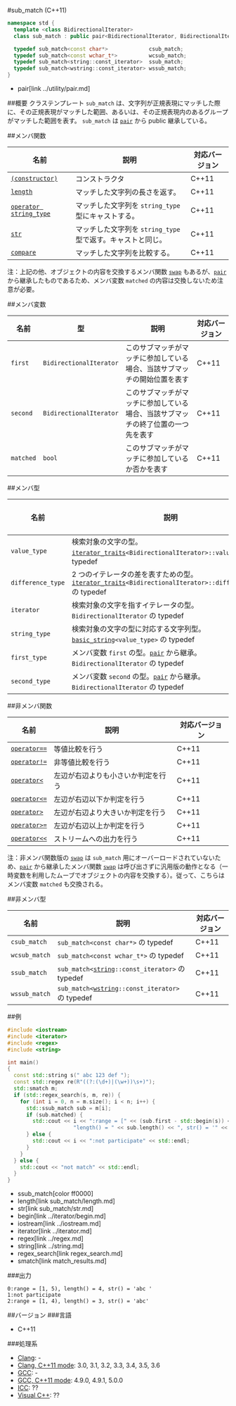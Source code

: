 #sub_match (C++11)
```cpp
namespace std {
  template <class BidirectionalIterator>
  class sub_match : public pair<BidirectionalIterator, BidirectionalIterator>;

  typedef sub_match<const char*>             csub_match;
  typedef sub_match<const wchar_t*>          wcsub_match;
  typedef sub_match<string::const_iterator>  ssub_match;
  typedef sub_match<wstring::const_iterator> wssub_match;
}
```
* pair[link ../utility/pair.md]

##概要
クラステンプレート `sub_match` は、文字列が正規表現にマッチした際に、その正規表現がマッチした範囲、あるいは、その正規表現内のあるグループがマッチした範囲を表す。
`sub_match` は [`pair`](../utility/pair.md) から public 継承している。


##メンバ関数

| 名前                                                  | 説明                                                        | 対応バージョン |
|-------------------------------------------------------|-------------------------------------------------------------|----------------|
| [`(constructor)`](sub_match/sub_match.md)             | コンストラクタ                                              | C++11          |
| [`length`](sub_match/length.md)                       | マッチした文字列の長さを返す。                              | C++11          |
| [`operator string_type`](sub_match/op_string_type.md) | マッチした文字列を `string_type` 型にキャストする。         | C++11          |
| [`str`](sub_match/str.md)                             | マッチした文字列を `string_type` 型で返す。キャストと同じ。 | C++11          |
| [`compare`](sub_match/compare.md)                     | マッチした文字列を比較する。                                | C++11          |

注：上記の他、オブジェクトの内容を交換するメンバ関数 [`swap`](../utility/pair/swap.md) もあるが、[`pair`](../utility/pair.md) から継承したものであるため、メンバ変数 `matched` の内容は交換しないため注意が必要。

##メンバ変数

| 名前      | 型                      | 説明                                                                             | 対応バージョン |
|-----------|-------------------------|----------------------------------------------------------------------------------|----------------|
| `first`   | `BidirectionalIterator` | このサブマッチがマッチに参加している場合、当該サブマッチの開始位置を表す         | C++11          |
| `second`  | `BidirectionalIterator` | このサブマッチがマッチに参加している場合、当該サブマッチの終了位置の一つ先を表す | C++11          |
| `matched` | `bool`                  | このサブマッチがマッチに参加しているか否かを表す                                 | C++11          |

##メンバ型

| 名前              | 説明                                                                                                                                         | 対応バージョン |
|-------------------|----------------------------------------------------------------------------------------------------------------------------------------------|----------------|
| `value_type`      | 検索対象の文字の型。[`iterator_traits`](../iterator/iterator_traits.md)`<BidirectionalIterator>::value_type` の typedef                      | C++11          |
| `difference_type` | 2 つのイテレータの差を表すための型。[`iterator_traits`](../iterator/iterator_traits.md)`<BidirectionalIterator>::difference_type` の typedef | C++11          |
| `iterator`        | 検索対象の文字を指すイテレータの型。`BidirectionalIterator` の typedef                                                                       | C++11          |
| `string_type`     | 検索対象の文字の型に対応する文字列型。[`basic_string`](../string/basic_string.md)`<value_type>` の typedef                                   | C++11          |
| `first_type`      | メンバ変数 `first` の型。[`pair`](../utility/pair.md) から継承。`BidirectionalIterator` の typedef                                           | C++11          |
| `second_type`     | メンバ変数 `second` の型。[`pair`](../utility/pair.md) から継承。`BidirectionalIterator` の typedef                                          | C++11          |

##非メンバ関数

| 名前                                          | 説明                               | 対応バージョン |
|-----------------------------------------------|------------------------------------|----------------|
| [`operator==`](sub_match/op_equal.md)         | 等値比較を行う                     | C++11          |
| [`operator!=`](sub_match/op_not_equal.md)     | 非等値比較を行う                   | C++11          |
| [`operator<`](sub_match/op_less.md)           | 左辺が右辺よりも小さいか判定を行う | C++11          |
| [`operator<=`](sub_match/op_less_equal.md)    | 左辺が右辺以下か判定を行う         | C++11          |
| [`operator>`](sub_match/op_greater.md)        | 左辺が右辺より大きいか判定を行う   | C++11          |
| [`operator>=`](sub_match/op_greater_equal.md) | 左辺が右辺以上か判定を行う         | C++11          |
| [`operator<<`](sub_match/op_ostream.md)       | ストリームへの出力を行う           | C++11          |

注：非メンバ関数版の [`swap`](../utility/swap.md) は `sub_match` 用にオーバーロードされていないため、[`pair`](../utility/pair.md) から継承したメンバ関数 [`swap`](../utility/pair/swap.md) は呼び出さずに汎用版の動作となる（一時変数を利用したムーブでオブジェクトの内容を交換する）。従って、こちらはメンバ変数 `matched` も交換される。

##非メンバ型

| 名前          | 説明                                                                             | 対応バージョン |
|---------------|----------------------------------------------------------------------------------|----------------|
| `csub_match`  | `sub_match<const char*>` の typedef                                              | C++11          |
| `wcsub_match` | `sub_match<const wchar_t*>` の typedef                                           | C++11          |
| `ssub_match`  | `sub_match<`[`string`](../string/basic_string.md)`::const_iterator>` の typedef  | C++11          |
| `wssub_match` | `sub_match<`[`wstring`](../string/basic_string.md)`::const_iterator>` の typedef | C++11          |

##例
```cpp
#include <iostream>
#include <iterator>
#include <regex>
#include <string>

int main()
{
  const std::string s(" abc 123 def ");
  const std::regex re(R"((?:(\d+)|(\w+))\s+)");
  std::smatch m;
  if (std::regex_search(s, m, re)) {
    for (int i = 0, n = m.size(); i < n; i++) {
      std::ssub_match sub = m[i];
      if (sub.matched) {
        std::cout << i << ":range = [" << (sub.first - std::begin(s)) << ", " << (sub.second - std::begin(s)) << "), "
                     "length() = " << sub.length() << ", str() = '" << sub.str() << '\'' << std::endl;
      } else {
        std::cout << i << ":not participate" << std::endl;
      }
    }
  } else {
    std::cout << "not match" << std::endl;
  }
}
```
* ssub_match[color ff0000]
* length[link sub_match/length.md]
* str[link sub_match/str.md]
* begin[link ../iterator/begin.md]
* iostream[link ../iostream.md]
* iterator[link ../iterator.md]
* regex[link ../regex.md]
* string[link ../string.md]
* regex_search[link regex_search.md]
* smatch[link match_results.md]

###出力
```
0:range = [1, 5), length() = 4, str() = 'abc '
1:not participate
2:range = [1, 4), length() = 3, str() = 'abc'
```

##バージョン
###言語
- C++11

###処理系
- [Clang](/implementation.md#clang): -
- [Clang, C++11 mode](/implementation.md#clang): 3.0, 3.1, 3.2, 3.3, 3.4, 3.5, 3.6
- [GCC](/implementation.md#gcc): -
- [GCC, C++11 mode](/implementation.md#gcc): 4.9.0, 4.9.1, 5.0.0
- [ICC](/implementation.md#icc): ??
- [Visual C++](/implementation.md#visual_cpp): ??
